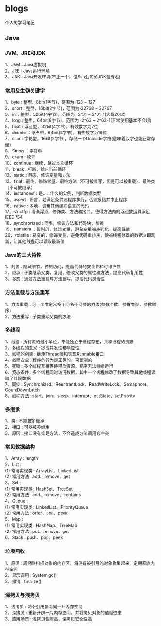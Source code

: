 # blogs  
个人的学习笔记  

## Java
### JVM、JRE和JDK  
1、JVM : Java虚拟机  
2、JRE : Java运行环境  
3、JDK : Java开发环境(不止一个，但Sun公司的JDK最有名)

### 常用及生僻关键字  
1、byte : 整型，8bit(1字节)，范围为-128 ~ 127  
2、short : 整型，16bit(2字节)，范围为-32768 ~ 32767  
3、int : 整型，32bit(4字节)，范围为 -2^31 ~ 2^31-1(大概20亿)  
4、long : 整型，64bit(8字节)，范围为 -2^63 ~ 2^63-1(正常使用基本不会超)  
5、float : 浮点型，32bit(4字节)，有效数字为7位  
6、double ：浮点型，64bit(8字节)，有些数字为16位  
7、char : 字符型，16bit(2字节)，存储一个Unicode字符(意味着汉字也能正常存储)  
8、String ：字符串  
9、enum : 枚举  
10、continue : 继续，跳过本次循环  
11、break : 打断，跳出当前循环  
12、static : 静态，修饰变量和方法  
13、final : 最终，修饰常量、最终方法（不可被重写，但是可以被重载）、最终类（不可被继承）  
14、instanceof : 是……什么的实例，判断数据类型  
15、assert : 断言，若满足条件则程序执行，否则报错并中止程序  
16、native : 本地，调用其他编程语言的代码  
17、strictfp : 精确浮点，修饰类、方法和接口，使得方法内的浮点数运算满足 IEEE 754   
18、synchronized : 同步，修饰方法和代码块，加锁  
19、transient ：暂时的，修饰变量，避免变量被序列化，提高性能   
20、volatile : 易变的，修饰变量，避免代码重排序，使被线程修改的数据立即刷新，让其他线程可以读取最新值

### Java的三大特性  
1、封装 : 隐藏细节，控制访问，提高代码的安全性和可维护性  
2、继承 : 子类继承父类，复用、修改父类的属性和方法，提高代码复用性  
3、多态 : 通过方法重载与方法重写，提高代码灵活性  

### 方法重载与方法重写  
1、方法重载 : 同一个类定义多个同名不同参的方法(参数个数、参数类型、参数顺序)  
2、方法重写 : 子类重写父类的方法

### 多线程  
1、线程 : 执行流的最小单位，不能独立于进程存在，共享进程的资源  
2、多线程的意义 : 提高并发性和响应性  
3、线程的创建 : 继承Thread类和实现Runnable接口  
4、线程安全 : 程序的行为是正确的，可预测的  
5、死锁 : 多个线程互相等待释放资源，程序无法继续运行  
6、竞态条件 : 多个线程同时访问数据，其中一个线程修改了数据导致其他线程读取了错误数据  
7、同步 : Synchronized、ReentrantLock、ReadWriteLock、Semaphore、CountDownLatch  
8、线程方法 : start、join、sleep、interrupt、getState、setPriority

### 多继承  
1、类 : 不能被多继承  
2、接口 : 可以被多继承  
3、原因 : 接口没有实现方法，不会造成方法调用的冲突

### 常见数据结构  
1、Array : length  
2、List :   
(1) 常用实现类 : ArrayList、LinkedList    
(2) 常用方法 : add、remove、get    
3、Set :   
(1) 常用实现类 : HashSet、TreeSet   
(2) 常用方法 : add、remove、contains     
4、Queue :  
(1) 常用实现类 : LinkedList、PriorityQueue    
(2) 常用方法 : offer、poll、peek   
5、Map :  
(1) 常用实现类 : HashMap、TreeMap    
(2) 常用方法 : put、remove、get   
6、Stack : push、pop、peek

### 垃圾回收  
1、原理 : 周期性扫描对象的内存区，将没有被引用的对象收集起来，定期释放内存空间  
2、显示调用 : System.gc()  
3、撤销 : finalize()  

### 深拷贝与浅拷贝
1、浅拷贝 : 两个引用指向同一片内存空间  
2、深拷贝 : 重新开辟一片内存空间，并将拷贝对象的值赋进来  
3、应用场景 : 浅拷贝性能高，深拷贝安全性高
